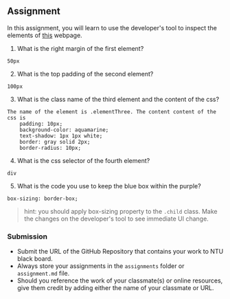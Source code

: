 ## Assignment

In this assignment, you will learn to use the developer's tool to inspect the elements of [this](https://nznznh.csb.app/) webpage.

1. What is the right margin of the first element?

```
50px
```

2. What is the top padding of the second element?

```
100px
```

3. What is the class name of the third element and the content of the css?

```
The name of the element is .elementThree. The content content of the css is
    padding: 10px;
    background-color: aquamarine;
    text-shadow: 1px 1px white;
    border: gray solid 2px;
    border-radius: 10px;
```

4. What is the css selector of the fourth element?

```
div
```

5. What is the code you use to keep the blue box within the purple?

```
box-sizing: border-box;
```

> hint: you should apply box-sizing property to the `.child` class. Make the changes on the developer's tool to see immediate UI change.

### Submission

- Submit the URL of the GitHub Repository that contains your work to NTU black board.
- Always store your assignments in the `assignments` folder or `assignment.md` file.
- Should you reference the work of your classmate(s) or online resources, give them credit by adding either the name of your classmate or URL.
